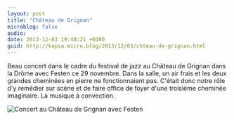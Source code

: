 ```yaml
---
layout: post
title: "Château de Grignan"
microblog: false
audio: 
date: 2013-12-03 19:48:21 +0100
guid: http://kapsa.micro.blog/2013/12/03/chteau-de-grignan.html
---
```

Beau concert dans le cadre du festival de jazz au Château de Grignan dans la Drôme avec Festen ce 29 novembre. Dans la salle, un air frais et les deux grandes cheminées en pierre ne fonctionnaient pas. C'était donc notre rôle d'y remédier sur scène et de faire office de foyer d'une troisième cheminée imaginaire. La musique à convection.

<img src="http://www.jeankapsa.com/uploads/2018/9065d99142.jpg" alt="Concert au Château de Grignan avec Festen"/>
